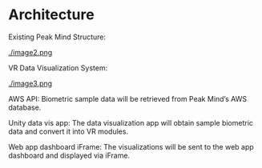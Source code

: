 # Architecture

Existing Peak Mind Structure: 
  
[./image2.png](image)

VR Data Visualization System: 

[./image3.png](image)

AWS API: Biometric sample data will be retrieved from Peak Mind’s AWS database. 

Unity data vis app: The data visualization app will obtain sample biometric data and convert it into VR modules. 

Web app dashboard iFrame: The visualizations will be sent to the web app dashboard and displayed via iFrame. 
